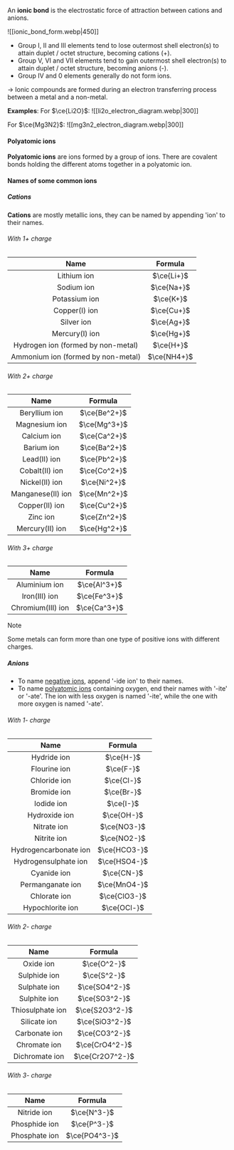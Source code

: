 An **ionic bond** is the electrostatic force of attraction between cations and anions.

![[ionic_bond_form.webp|450]]
- Group I, II and III elements tend to lose outermost shell electron(s) to attain duplet / octet structure, becoming cations (+).
- Group V, VI and VII elements tend to gain outermost shell electron(s) to attain duplet / octet structure, becoming anions (-).
- Group IV and 0 elements generally do not form ions.

→ Ionic compounds are formed during an electron transferring process between a metal and a non-metal.

**Examples**:
For $\ce{Li2O}$:
![[li2o_electron_diagram.webp|300]]

For $\ce{Mg3N2}$:
![[mg3n2_electron_diagram.webp|300]]

#### Polyatomic ions
**Polyatomic ions** are ions formed by a group of ions. There are covalent bonds holding the different atoms together in a polyatomic ion.

#### Names of some common ions
##### Cations
**Cations** are mostly metallic ions, they can be named by appending 'ion' to their names.

###### With 1+ charge
| Name | Formula |
| :--: | :--: |
| Lithium ion | $\ce{Li+}$ |
| Sodium ion | $\ce{Na+}$ |
| Potassium ion | $\ce{K+}$ |
| Copper(I) ion | $\ce{Cu+}$ |
| Silver ion | $\ce{Ag+}$ |
| Mercury(I) ion | $\ce{Hg+}$ |
| Hydrogen ion (formed by non-metal) | $\ce{H+}$ |
| Ammonium ion (formed by non-metal) | $\ce{NH4+}$ |

###### With 2+ charge
| Name | Formula |
| :--: | :--: |
| Beryllium ion | $\ce{Be^2+}$ |
| Magnesium ion | $\ce{Mg^3+}$ |
| Calcium ion | $\ce{Ca^2+}$ |
| Barium ion | $\ce{Ba^2+}$ |
| Lead(II) ion | $\ce{Pb^2+}$ |
| Cobalt(II) ion | $\ce{Co^2+}$ |
| Nickel(II) ion | $\ce{Ni^2+}$ |
| Manganese(II) ion | $\ce{Mn^2+}$ |
| Copper(II) ion | $\ce{Cu^2+}$ |
| Zinc ion | $\ce{Zn^2+}$ |
| Mercury(II) ion | $\ce{Hg^2+}$ |

###### With 3+ charge
| Name | Formula |
| :--: | :--: |
| Aluminium ion | $\ce{Al^3+}$ |
| Iron(III) ion | $\ce{Fe^3+}$ |
| Chromium(III) ion | $\ce{Ca^3+}$ |

> [!note]
> Some metals can form more than one type of positive ions with different charges.

##### Anions
- To name <u>negative ions</u>, append '-ide ion' to their names.
- To name <u>polyatomic ions</u> containing oxygen, end their names with '-ite' or '-ate'. The ion with less oxygen is named '-ite', while the one with more oxygen is named '-ate'.

###### With 1- charge
| Name | Formula |
| :--: | :--: |
| Hydride ion | $\ce{H-}$ |
| Flourine ion | $\ce{F-}$ |
| Chloride ion | $\ce{Cl-}$ |
| Bromide ion | $\ce{Br-}$ |
| Iodide ion | $\ce{I-}$ |
| Hydroxide ion | $\ce{OH-}$ |
| Nitrate ion | $\ce{NO3-}$ |
| Nitrite ion | $\ce{NO2-}$ |
| Hydrogencarbonate ion | $\ce{HCO3-}$ |
| Hydrogensulphate ion | $\ce{HSO4-}$ |
| Cyanide ion | $\ce{CN-}$ |
| Permanganate ion | $\ce{MnO4-}$ |
| Chlorate ion | $\ce{ClO3-}$ |
| Hypochlorite ion | $\ce{OCl-}$ |

###### With 2- charge
| Name | Formula |
| :--: | :--: |
| Oxide ion | $\ce{O^2-}$ |
| Sulphide ion | $\ce{S^2-}$ |
| Sulphate ion | $\ce{SO4^2-}$ |
| Sulphite ion | $\ce{SO3^2-}$ |
| Thiosulphate ion | $\ce{S2O3^2-}$ |
| Silicate ion | $\ce{SiO3^2-}$ |
| Carbonate ion | $\ce{CO3^2-}$ |
| Chromate ion | $\ce{CrO4^2-}$ |
| Dichromate ion | $\ce{Cr2O7^2-}$ |

###### With 3- charge
| Name | Formula |
| :--: | :--: |
| Nitride ion | $\ce{N^3-}$ |
| Phosphide ion | $\ce{P^3-}$ |
| Phosphate ion | $\ce{PO4^3-}$ |
